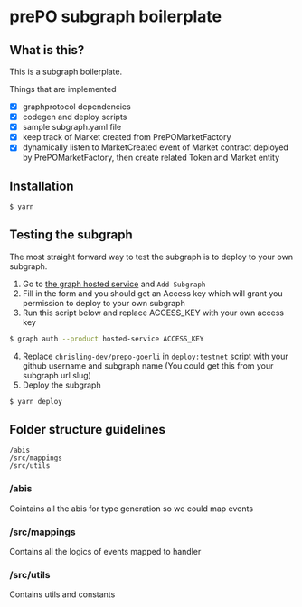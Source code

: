 # prePO subgraph boilerplate

## What is this?

This is a subgraph boilerplate.

Things that are implemented

- [x] graphprotocol dependencies
- [x] codegen and deploy scripts
- [x] sample subgraph.yaml file
- [x] keep track of Market created from PrePOMarketFactory
- [x] dynamically listen to MarketCreated event of Market contract deployed by PrePOMarketFactory, then create related Token and Market entity

## Installation

```bash
$ yarn
```

## Testing the subgraph

The most straight forward way to test the subgraph is to deploy to your own subgraph.

1. Go to [the graph hosted service](https://thegraph.com/hosted-service/dashboard) and `Add Subgraph`
2. Fill in the form and you should get an Access key which will grant you permission to deploy to your own subgraph
3. Run this script below and replace ACCESS_KEY with your own access key

```bash
$ graph auth --product hosted-service ACCESS_KEY
```

4. Replace `chrisling-dev/prepo-goerli` in `deploy:testnet` script with your github username and subgraph name (You could get this from your subgraph url slug)
5. Deploy the subgraph

```bash
$ yarn deploy
```

## Folder structure guidelines

```
/abis
/src/mappings
/src/utils
```

### /abis

Cointains all the abis for type generation so we could map events

### /src/mappings

Contains all the logics of events mapped to handler

### /src/utils

Contains utils and constants
